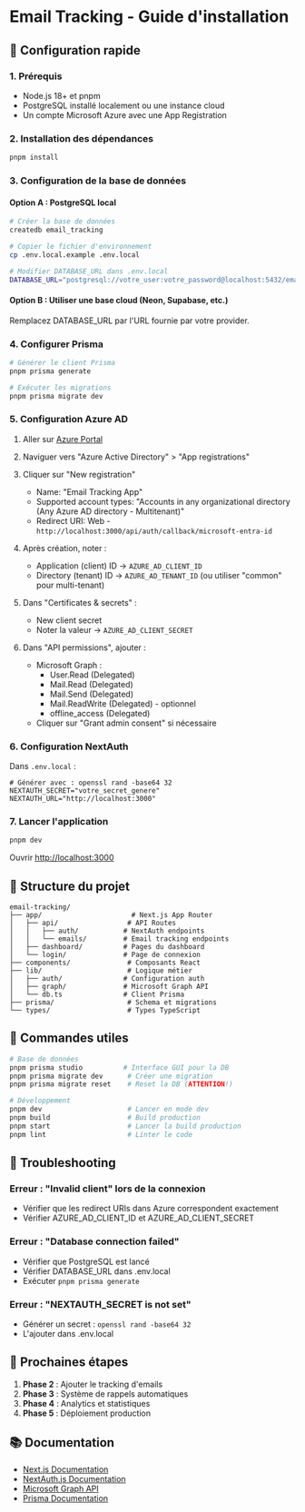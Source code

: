 # Email Tracking - Guide d'installation

## 🚀 Configuration rapide

### 1. Prérequis
- Node.js 18+ et pnpm
- PostgreSQL installé localement ou une instance cloud
- Un compte Microsoft Azure avec une App Registration

### 2. Installation des dépendances

```bash
pnpm install
```

### 3. Configuration de la base de données

#### Option A : PostgreSQL local
```bash
# Créer la base de données
createdb email_tracking

# Copier le fichier d'environnement
cp .env.local.example .env.local

# Modifier DATABASE_URL dans .env.local
DATABASE_URL="postgresql://votre_user:votre_password@localhost:5432/email_tracking"
```

#### Option B : Utiliser une base cloud (Neon, Supabase, etc.)
Remplacez DATABASE_URL par l'URL fournie par votre provider.

### 4. Configurer Prisma

```bash
# Générer le client Prisma
pnpm prisma generate

# Exécuter les migrations
pnpm prisma migrate dev
```

### 5. Configuration Azure AD

1. Aller sur [Azure Portal](https://portal.azure.com)
2. Naviguer vers "Azure Active Directory" > "App registrations"
3. Cliquer sur "New registration"
   - Name: "Email Tracking App"
   - Supported account types: "Accounts in any organizational directory (Any Azure AD directory - Multitenant)"
   - Redirect URI: Web - `http://localhost:3000/api/auth/callback/microsoft-entra-id`

4. Après création, noter :
   - Application (client) ID → `AZURE_AD_CLIENT_ID`
   - Directory (tenant) ID → `AZURE_AD_TENANT_ID` (ou utiliser "common" pour multi-tenant)

5. Dans "Certificates & secrets" :
   - New client secret
   - Noter la valeur → `AZURE_AD_CLIENT_SECRET`

6. Dans "API permissions", ajouter :
   - Microsoft Graph :
     - User.Read (Delegated)
     - Mail.Read (Delegated)
     - Mail.Send (Delegated)
     - Mail.ReadWrite (Delegated) - optionnel
     - offline_access (Delegated)
   - Cliquer sur "Grant admin consent" si nécessaire

### 6. Configuration NextAuth

Dans `.env.local` :
```env
# Générer avec : openssl rand -base64 32
NEXTAUTH_SECRET="votre_secret_genere"
NEXTAUTH_URL="http://localhost:3000"
```

### 7. Lancer l'application

```bash
pnpm dev
```

Ouvrir [http://localhost:3000](http://localhost:3000)

## 📝 Structure du projet

```
email-tracking/
├── app/                      # Next.js App Router
│   ├── api/                 # API Routes
│   │   ├── auth/           # NextAuth endpoints
│   │   └── emails/         # Email tracking endpoints
│   ├── dashboard/          # Pages du dashboard
│   └── login/              # Page de connexion
├── components/              # Composants React
├── lib/                     # Logique métier
│   ├── auth/               # Configuration auth
│   ├── graph/              # Microsoft Graph API
│   └── db.ts               # Client Prisma
├── prisma/                  # Schema et migrations
└── types/                   # Types TypeScript
```

## 🔧 Commandes utiles

```bash
# Base de données
pnpm prisma studio          # Interface GUI pour la DB
pnpm prisma migrate dev      # Créer une migration
pnpm prisma migrate reset    # Reset la DB (ATTENTION!)

# Développement
pnpm dev                     # Lancer en mode dev
pnpm build                   # Build production
pnpm start                   # Lancer la build production
pnpm lint                    # Linter le code
```

## 🐛 Troubleshooting

### Erreur : "Invalid client" lors de la connexion
- Vérifier que les redirect URIs dans Azure correspondent exactement
- Vérifier AZURE_AD_CLIENT_ID et AZURE_AD_CLIENT_SECRET

### Erreur : "Database connection failed"
- Vérifier que PostgreSQL est lancé
- Vérifier DATABASE_URL dans .env.local
- Exécuter `pnpm prisma generate`

### Erreur : "NEXTAUTH_SECRET is not set"
- Générer un secret : `openssl rand -base64 32`
- L'ajouter dans .env.local

## 🚀 Prochaines étapes

1. **Phase 2** : Ajouter le tracking d'emails
2. **Phase 3** : Système de rappels automatiques
3. **Phase 4** : Analytics et statistiques
4. **Phase 5** : Déploiement production

## 📚 Documentation

- [Next.js Documentation](https://nextjs.org/docs)
- [NextAuth.js Documentation](https://next-auth.js.org/)
- [Microsoft Graph API](https://docs.microsoft.com/en-us/graph/)
- [Prisma Documentation](https://www.prisma.io/docs/)